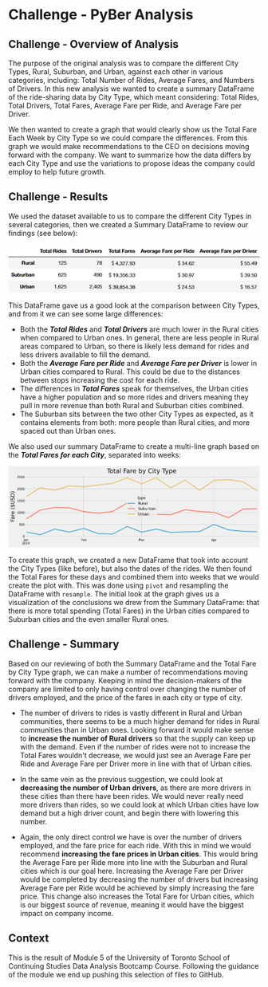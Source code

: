 # Challenge - PyBer Analysis

## Challenge - Overview of Analysis

The purpose of the original analysis was to compare the different City Types, Rural, Suburban, and Urban, against each other in various categories, including: Total Number of Rides, Average Fares, and Numbers of Drivers. In this new analysis we wanted to create a summary DataFrame of the ride-sharing data by City Type, which meant considering: Total Rides, Total Drivers, Total Fares, Average Fare per Ride, and Average Fare per Driver.

We then wanted to create a graph that would clearly show us the Total Fare Each Week by City Type so we could compare the differences. From this graph we would make recommendations to the CEO on decisions moving forward with the company. We want to summarize how the data differs by each City Type and use the variations to propose ideas the company could employ to help future growth.

## Challenge - Results

We used the dataset available to us to compare the different City Types in several categories, then we created a Summary DataFrame to review our findings (see below):

![](analysis/ride_summary.png)

This DataFrame gave us a good look at the comparison between City Types, and from it we can see some large differences:

- Both the ***Total Rides*** and ***Total Drivers*** are much lower in the Rural cities when compared to Urban ones. In general, there are less people in Rural areas compared to Urban, so there is likely less demand for rides and less drivers available to fill the demand.
- Both the ***Average Fare per Ride*** and ***Average Fare per Driver*** is lower in Urban cities compared to Rural. This could be due to the distances between stops increasing the cost for each ride.
- The differences in ***Total Fares*** speak for themselves, the Urban cities have a higher population and so more rides and drivers meaning they pull in more revenue than both Rural and Suburban cities combined.
- The Suburban sits between the two other City Types as expected, as it contains elements from both: more people than Rural cities, and more spaced out than Urban ones.

We also used our summary DataFrame to create a multi-line graph based on the ***Total Fares for each City***, separated into weeks:

![](analysis/PyBer_fare_summary.png)

To create this graph, we created a new DataFrame that took into account the City Types (like before), but also the dates of the rides. We then found the Total Fares for these days and combined them into weeks that we would create the plot with. This was done using `pivot` and resampling the DataFrame with `resample`. The initial look at the graph gives us a visualization of the conclusions we drew from the Summary DataFrame: that there is more total spending (Total Fares) in the Urban cities compared to Suburban cities and the even smaller Rural ones.

## Challenge - Summary

Based on our reviewing of both the Summary DataFrame and the Total Fare by City Type graph, we can make a number of recommendations moving forward with the company. Keeping in mind the decision-makers of the company are limited to only having control over changing the number of drivers employed, and the price of the fares in each city or type of city.

- The number of drivers to rides is vastly different in Rural and Urban communities, there seems to be a much higher demand for rides in Rural communities than in Urban ones. Looking forward it would make sense to **increase the number of Rural drivers** so that the supply can keep up with the demand. Even if the number of rides were not to increase the Total Fares wouldn't decrease, we would just see an Average Fare per Ride and Average Fare per Driver more in line with that of Urban cities.

- In the same vein as the previous suggestion, we could look at **decreasing the number of Urban drivers**, as there are more drivers in these cities than there have been rides. We would never really need more drivers than rides, so we could look at which Urban cities have low demand but a high driver count, and begin there with lowering this number.

- Again, the only direct control we have is over the number of drivers employed, and the fare price for each ride. With this in mind we would recommend **increasing the fare prices in Urban cities**. This would bring the Average Fare per Ride more into line with the Suburban and Rural cities which is our goal here. Increasing the Average Fare per Driver would be completed by decreasing the number of drivers but increasing Average Fare per Ride would be achieved by simply increasing the fare price. This change also increases the Total Fare for Urban cities, which is our biggest source of revenue, meaning it would have the biggest impact on company income.

## Context

This is the result of Module 5 of the University of Toronto School of Continuing Studies Data Analysis Bootcamp Course. Following the guidance of the module we end up pushing this selection of files to GitHub.
